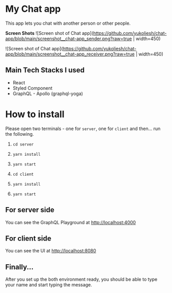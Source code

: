 # My Chat app

This app lets you chat with another person or other people.

**Screen Shots**
![Screen shot of Chat app](https://github.com/yukoliesh/chat-app/blob/main/screenshot__chat-app_sender.png?raw=true | width=450)

![Screen shot of Chat app](https://github.com/yukoliesh/chat-app/blob/main/screenshot__chat-app_receiver.png?raw=true | width=450)

## Main Tech Stacks I used

- React
- Styled Component
- GraphQL - Apollo (graphql-yoga)

# How to install

Please open two terminals - one for `server`, one for `client` and then... run the following.

1. `cd server`
2. `yarn install`
3. `yarn start`

4. `cd client`
5. `yarn install`
6. `yarn start`

## For server side

You can see the GraphQL Playground at [http://localhost:4000](http://localhost:4000)

## For client side

You can see the UI at [http://localhost:8080](http://localhost:8080)

## Finally...

After you set up the both environment ready, you should be able to type your name and start typing the message.
